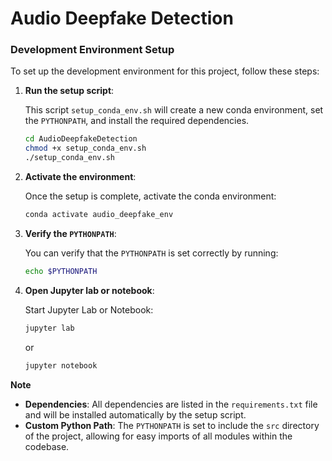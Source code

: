# Audio Deepfake Detection

### Development Environment Setup

To set up the development environment for this project, follow these steps:

1. **Run the setup script**:

   This script `setup_conda_env.sh` will create a new conda environment, set the `PYTHONPATH`, and install the required dependencies.

   ```sh
   cd AudioDeepfakeDetection
   chmod +x setup_conda_env.sh
   ./setup_conda_env.sh
   ```

2. **Activate the environment**:

   Once the setup is complete, activate the conda environment:

   ```sh
   conda activate audio_deepfake_env
   ```

3. **Verify the `PYTHONPATH`**:

   You can verify that the `PYTHONPATH` is set correctly by running:

   ```sh
   echo $PYTHONPATH
   ```

4. **Open Jupyter lab or notebook**:

   Start Jupyter Lab or Notebook:

   ```sh
   jupyter lab
   ```
   or

   ```sh
   jupyter notebook
   ```

**Note**

- **Dependencies**: All dependencies are listed in the `requirements.txt` file and will be installed automatically by the setup script.
- **Custom Python Path**: The `PYTHONPATH` is set to include the `src` directory of the project, allowing for easy imports of all modules within the codebase.
